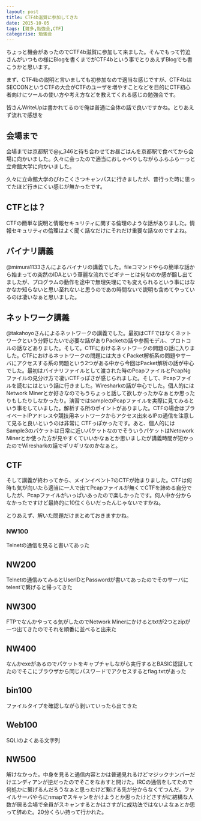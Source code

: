 ```yaml
---
layout: post
title: CTF4b滋賀に参加してきた
date: 2015-10-05
tags: [雑多,勉強会,CTF]
categorise: 勉強会
---
```


ちょっと機会があったのでCTF4b滋賀に参加して来ました。そんでもって竹迫さんがいつもの様にBlogを書くまでがCTF4bという事でとりあえずBlogでも書こうかと思います。

まず、CTF4bの説明と言いましても初参加なので適当な感じですが、CTF4bはSECCONというCTFの大会がCTFのユーザを増やすことなどを目的にCTF初心者向けにツールの使い方や考え方などを教えてくれる感じの勉強会です。

皆さんWriteUpは書かれてるので俺は普通に全体の話で良いですかね。とりあえず流れで感想を

## 会場まで
会場までは京都駅で@y_346と待ち合わせてお昼ごはんを京都駅で食べてから会場に向かいました。久々に会ったので適当におしゃべりしながらふらふらーっと立命館大学に向かいました。

久々に立命館大学のびわこくさつキャンパスに行きましたが、昔行った時に思ってたほど行きにくい感じが無かったです。

## CTFとは？
CTFの簡単な説明と情報セキュリティに関する倫理のような話がありました。情報セキュリティの倫理はよく聞く話なだけにそれだけ重要な話なのですよね。

## バイナリ講義
@mimura1133さんによるバイナリの講義でした。fileコマンドやらの簡単な話から始まっての突然のIDAという華麗な流れでビギナーとは何なのか感が醸し出てましたが、プログラムの動作を途中で無理矢理にでも変えられるという事にはなかなか知らないと思い至れないと思うのであの時間ないで説明も含めてやっているのは凄いなぁと思いました。

## ネットワーク講義
@takahoyoさんによるネットワークの講義でした。最初はCTFではなくネットワークという分野じたいで必要な話がありPacketの話や参照モデル、プロトコルの話などありました。そして。CTFにおけるネットワークの問題の話に入りました。CTFにおけるネットワークの問題には大きくPacket解析系の問題やサーバにアクセスする系の問題という2つがある中から今回はPacket解析の話が中心でした。最初はバイナリファイルとして渡された時のPcapファイルとPcapNgファイルの見分け方で凄いCTFっぽさが感じられました。そして、Pcapファイルを読むにはという話に行きました。Wiresharkの話が中心でした。個人的にはNetwork Minerとか好きなのでもうちょっと話して欲しかったかなぁとか思ったりもしたりしなかったり。演習ではsampleのPcapファイルを実際に見てみるという事をしていました。解析する所のポイントがありました。CTFの場合はプライベートIPアドレスや競技用ネットワークからアクセス出来るIPの通信を注意して見ると良いというのは非常に CTFっぽかったです。あと、個人的にはSample3のパケットは日常に近いパケットなのでそういうパケットはNetowork Minerとか使った方が見やすくていいかなぁとか思いましたが講義時間が短かったのでWiresharkの話でギリギリなのかなぁと。

## CTF
そして講義が終わってから、メインイベント?のCTFが始まりました。CTFは何時も気が向いたら適当に一人で出てPcapファイルが無くてCTFを諦める自分でしたが、Pcapファイルがいっぱいあったので楽しかったです。何人中か分からなかったですけど最終的に10位くらいだったんじゃないですかね。

とりあえず、解いた問題だけまとめておきますかね。

### NW100
Telnetの通信を見ると書いてあった

## NW200
Telnetの通信みてみるとUserIDとPasswordが書いてあったのでそのサーバにtelentで繋げると帰ってきた

## NW300
FTPでなんかやってる気がしたのでNetwork Minerにかけるとtxtが2つとzipが一つ出てきたのでそれを順番に並べると出来た

## NW400
なんかexeがあるのでパケットをキャプチャしながら実行するとBASIC認証してたのでそこにブラウザから同じパスワードでアクセスするとflag.txtがあった

## bin100
ファイルタイプを確認しながら剥いていったら出てきた

## Web100
SQLiのよくある文字列

## NW500
解けなかった。中身を見ると通信内容とかは普通見れるけどマジックナンバーだけエンディアンが逆だったのでそこをなおすと開けた。IRCの通信をしてたので何処かに繋げるんだろうなぁと思ったけど繋げる先が分からなくてつんだ。ファイルサーバやらにnmapでスキャンをかけようとか思ったけどさすがに結構な人数が居る会場で全員がスキャンするとかはさすがに成功法ではないよなぁとか思って辞めた。20分くらい持って行かれた。

